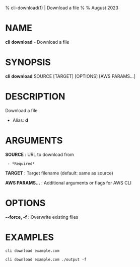 % cli-download(1) | Download a file
% 
% August 2023

NAME
==================================================

**cli download** - Download a file

SYNOPSIS
==================================================

**cli download** SOURCE [TARGET] [OPTIONS] [AWS PARAMS...]

DESCRIPTION
==================================================

Download a file

- Alias: **d**

ARGUMENTS
==================================================

**SOURCE**
:    URL to download from

     - *Required*

**TARGET**
:    Target filename (default: same as source)


**AWS PARAMS...**
:    Additional arguments or flags for AWS CLI


OPTIONS
==================================================

**--force, -f**
:    Overwrite existing files


EXAMPLES
==================================================

~~~
cli download example.com

cli download example.com ./output -f

~~~
